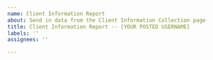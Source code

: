 ```yaml
---
name: Client Information Report
about: Send in data from the Client Information Collection page
title: Client Information Report -- [YOUR POSTED USERNAME]
labels: ''
assignees: ''

---
```


<!-- Please follow the instructions in the "Developer Information" of the "Client Information Collection" page. Paste the data you copied below and then click "Create issue" -->
